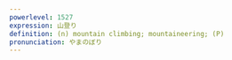 ```yaml
---
powerlevel: 1527
expression: 山登り
definition: (n) mountain climbing; mountaineering; (P)
pronunciation: やまのぼり
---
```

